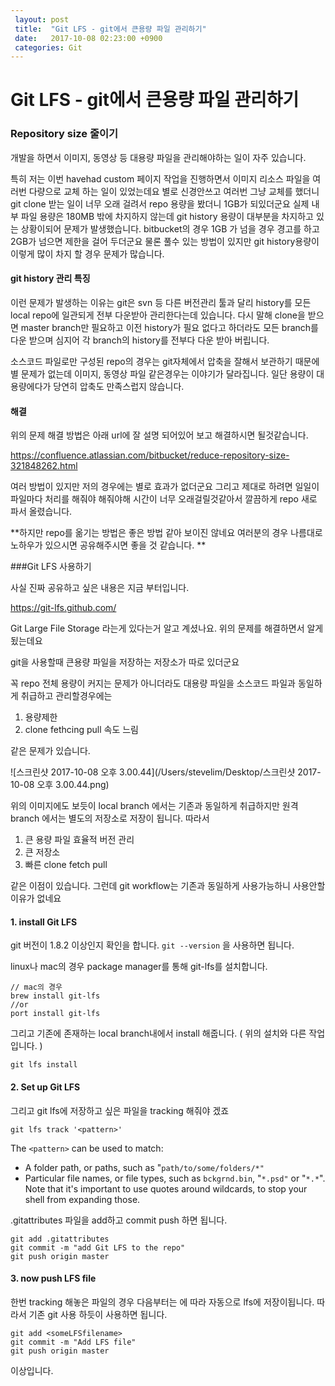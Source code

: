 ```yaml
---
 layout: post
 title:  "Git LFS - git에서 큰용량 파일 관리하기"
 date:   2017-10-08 02:23:00 +0900
 categories: Git
---
```




# Git LFS - git에서 큰용량 파일 관리하기

### Repository size 줄이기

개발을 하면서 이미지, 동영상 등 대용량 파일을 관리해야하는 일이 자주 있습니다. 

특히 저는 이번 havehad custom 페이지 작업을 진행하면서 이미지 리소스 파일을 여러번 다량으로 교체 하는 일이 있었는데요 별로 신경안쓰고 여러번 그냥 교체를 했더니 git clone 받는 일이 너무 오래 걸려서 repo 용량을 봤더니 1GB가  되있더군요 실제  내부 파일 용량은 180MB 밖에 차지하지 않는데 git history 용량이 대부분을 차지하고 있는 상황이되어 문제가 발생했습니다.  bitbucket의 경우 1GB 가 넘을 경우 경고를 하고 2GB가 넘으면 제한을 걸어 두더군요 물론 풀수 있는 방법이 있지만 git history용량이 이렇게 많이 차지 할 경우 문제가 많습니다. 



#### git history 관리 특징

이런 문제가 발생하는 이유는 git은 svn 등 다른 버전관리 툴과 달리 history를 모든 local repo에 일관되게 전부 다운받아 관리한다는데 있습니다. 다시 말해 clone을 받으면 master branch만 필요하고 이전 history가 필요 없다고 하더라도 모든 branch를 다운 받으며 심지어 각 branch의 history를 전부다 다운 받아 버립니다.  

소스코드 파일로만 구성된 repo의 경우는 git자체에서 압축을 잘해서 보관하기 때문에 별 문제가 없는데 이미지, 동영상 파일 같은경우는 이야기가 달라집니다. 일단 용량이 대용량에다가 당연히 압축도 만족스럽지 않습니다. 

#### 해결

위의 문제 해결 방법은 아래 url에 잘 설명 되어있어 보고 해결하시면 될것같습니다. 

https://confluence.atlassian.com/bitbucket/reduce-repository-size-321848262.html

여러 방법이 있지만 저의 경우에는 별로 효과가 없더군요 그리고 제대로 하려면 일일이 파일마다 처리를 해줘야 해줘야해 시간이 너무 오래걸릴것같아서 깔끔하게 repo 새로 파서 올렸습니다. 

**하지만 repo를 옮기는 방법은 좋은 방법 같아 보이진 않네요 여러분의 경우 나름대로 노하우가 있으시면 공유해주시면 좋을 것 같습니다.  **



###Git LFS 사용하기 

사실 진짜 공유하고 싶은 내용은 지금 부터입니다. 

https://git-lfs.github.com/ 

Git Large File Storage 라는게 있다는거 알고 계셨나요.  위의 문제를 해결하면서 알게됬는데요 

git을 사용할때 큰용량 파일을 저장하는 저장소가 따로 있더군요

꼭 repo 전체 용량이 커지는 문제가 아니더라도 대용량 파일을 소스코드 파일과 동일하게 취급하고 관리할경우에는 

1. 용량제한
2. clone fethcing pull 속도 느림

같은 문제가 있습니다. 





![스크린샷 2017-10-08 오후 3.00.44](/Users/stevelim/Desktop/스크린샷 2017-10-08 오후 3.00.44.png)

위의 이미지에도 보듯이 local branch 에서는 기존과 동일하게 취급하지만 원격 branch 에서는 별도의 저장소로 저장이 됩니다. 따라서 

1. 큰 용량 파일 효율적 버전 관리
2. 큰 저장소
3. 빠른 clone fetch pull

같은 이점이 있습니다.  그런데 git workflow는 기존과 동일하게 사용가능하니 사용안할 이유가 없네요 



#### 1. install Git LFS

git 버전이 1.8.2 이상인지 확인을 합니다.  `git --version` 을 사용하면 됩니다.

linux나 mac의 경우 package manager를 통해 git-lfs를 설치합니다. 

```
// mac의 경우 
brew install git-lfs
//or 
port install git-lfs
```



그리고 기존에 존재하는 local branch내에서  install 해줍니다. ( 위의 설치와 다른 작업입니다. )

```
git lfs install
```



#### 2. Set up Git LFS

그리고 git lfs에 저장하고 싶은 파일을 tracking 해줘야 겠죠 

~~~
git lfs track '<pattern>'
~~~

The `<pattern>` can be used to match:

- A folder path, or paths, such as "`path/to/some/folders/*"`
- Particular file names, or file types, such as `bckgrnd.bin`, "`*.psd"` or "`*.*`". Note that it's important to use quotes around wildcards, to stop your shell from expanding those.



.gitattributes 파일을 add하고 commit push 하면 됩니다.  

~~~
git add .gitattributes
git commit -m "add Git LFS to the repo"
git push origin master
~~~



#### 3. now push LFS file

한번 tracking 해놓은 파일의 경우 다음부터는 <pattern>에 따라 자동으로 lfs에 저장이됩니다. 따라서 기존 git 사용 하듯이 사용하면 됩니다. 

~~~
git add <someLFSfilename>
git commit -m "Add LFS file"
git push origin master
~~~



이상입니다. 
